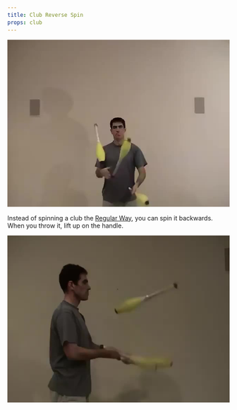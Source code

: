 ```yaml
---
title: Club Reverse Spin
props: club
---
```


![Club Reverse Spin](/site/videos/poster/clubbackflip.jpg)

Instead of spinning a club the [Regular Way](/site/en/clubcascade/README.md), you can spin it backwards. When you throw it, lift up on the handle.

![Club Reverse Spin Side](/site/videos/poster/clubbackflip-side.jpg)

